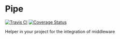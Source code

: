 # Pipe
[![Travis CI](https://img.shields.io/travis/petrgrishin/pipe/master.svg?style=flat-square)](https://travis-ci.org/petrgrishin/pipe)
[![Coverage Status](https://img.shields.io/coveralls/coverage/g/petrgrishin/pipe.svg?style=flat-square)](https://coveralls.io/r/petrgrishin/pipe?branch=master)

Helper in your project for the integration of middleware
